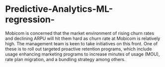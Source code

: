 # Predictive-Analytics-ML-regression-
Mobicom is concerned that the market environment of rising churn rates and declining ARPU will hit them hard as churn rate at Mobicom is relatively high. The management team is keen to take initiatives on this front. One of these is to roll out targeted proactive retention programs,  which include usage enhancing marketing programs to increase minutes of usage (MOU),  rate plan migration, and a bundling strategy among others.
